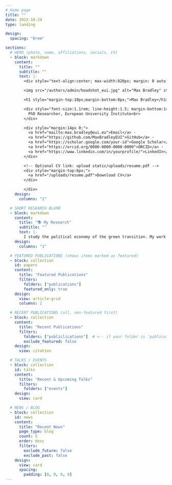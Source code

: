 ```yaml
---
# Home page
title: ""
date: 2022-10-24
type: landing

design:
  spacing: "6rem"

sections:
  # HERO (photo, name, affiliations, socials, CV)
  - block: markdown
    content:
      title: ""
      subtitle: ""
      text: |-
        <div style="text-align:center; max-width:820px; margin: 0 auto;">

        <img src="/authors/admin/headshot_eui.jpg" alt="Max Bradley" style="width:220px;height:220px;border-radius:50%;object-fit:cover;margin:10px auto;display:block;">

        <h1 style="margin-top:10px;margin-bottom:8px;">Max Bradley</h1>

        <div style="font-size:1.1rem; line-height:1.5; margin-bottom:14px;">
          PhD Researcher, European University Institute<br>
        </div>

        <div style="margin:14px 0;">
          <a href="mailto:max.bradley@eui.eu">Email</a> ·
          <a href="https://github.com/MaxBradleyEUI">GitHub</a> ·
          <a href="https://scholar.google.com/your-id">Google Scholar</a> ·
          <a href="https://orcid.org/0000-0000-0000-0000">ORCID</a> ·
          <a href="https://www.linkedin.com/in/yourprofile/">LinkedIn</a>
        </div>

        <!-- Optional CV link: upload static/uploads/resume.pdf -->
        <div style="margin-top:6px;">
          <a href="/uploads/resume.pdf">Download CV</a>
        </div>

        </div>
    design:
      columns: "1"

  # SHORT RESEARCH BLURB
  - block: markdown
    content:
      title: "📚 My Research"
      subtitle: ""
      text: |-
        I study the political economy of the green transition. My work examines how local human capital concentration shapes firms’ adaptation to decarbonization and how these uneven economic effects translate into political preferences and behavior.
    design:
      columns: "1"

  # FEATURED PUBLICATIONS (shows items marked as featured)
  - block: collection
    id: papers
    content:
      title: "Featured Publications"
      filters:
        folders: ["publications"]
        featured_only: true
    design:
      view: article-grid
      columns: 2

  # RECENT PUBLICATIONS (all, non-featured first)
  - block: collection
    content:
      title: "Recent Publications"
      filters:
        folders: ["publiclications"]  # <-- if your folder is 'publications', keep that exact spelling
        exclude_featured: false
    design:
      view: citation

  # TALKS / EVENTS
  - block: collection
    id: talks
    content:
      title: "Recent & Upcoming Talks"
      filters:
        folders: ["events"]
    design:
      view: card

  # NEWS / BLOG
  - block: collection
    id: news
    content:
      title: "Recent News"
      page_type: blog
      count: 5
      order: desc
      filters:
        exclude_future: false
        exclude_past: false
    design:
      view: card
      spacing:
        padding: [0, 0, 0, 0]
---
```

